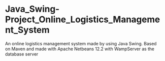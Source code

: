 # Java_Swing-Project_Online_Logistics_Management_System
An online logistics management system made by using Java Swing. Based on Maven and made with Apache Netbeans 12.2 with WampServer as the database server 
